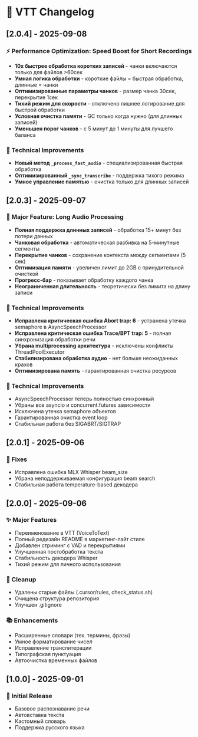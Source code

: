 # 📝 VTT Changelog

## [2.0.4] - 2025-09-08
### ⚡ Performance Optimization: Speed Boost for Short Recordings
- **10x быстрее обработка коротких записей** - чанки включаются только для файлов >60сек
- **Умная логика обработки** - короткие файлы = быстрая обработка, длинные = чанки
- **Оптимизированные параметры чанков** - размер чанка 30сек, перекрытие 1сек
- **Тихий режим для скорости** - отключено лишнее логирование для быстрой обработки
- **Условная очистка памяти** - GC только когда нужно (для длинных записей)
- **Уменьшен порог чанков** - с 5 минут до 1 минуты для лучшего баланса

### 🔧 Technical Improvements
- **Новый метод `_process_fast_audio`** - специализированная быстрая обработка
- **Оптимизированный `_sync_transcribe`** - поддержка тихого режима
- **Умное управление памятью** - очистка только для длинных записей

## [2.0.3] - 2025-09-07
### 🎯 Major Feature: Long Audio Processing
- **Полная поддержка длинных записей** - обработка 15+ минут без потери данных
- **Чанковая обработка** - автоматическая разбивка на 5-минутные сегменты
- **Перекрытие чанков** - сохранение контекста между сегментами (5 сек)
- **Оптимизация памяти** - увеличен лимит до 2GB с принудительной очисткой
- **Прогресс-бар** - показывает обработку каждого чанка
- **Неограниченная длительность** - теоретически без лимита на длину записи

### 🔧 Technical Improvements
- **Исправлена критическая ошибка Abort trap: 6** - устранена утечка semaphore в AsyncSpeechProcessor
- **Исправлена критическая ошибка Trace/BPT trap: 5** - полная синхронизация обработки речи
- **Убрана multiprocessing архитектура** - исключены конфликты ThreadPoolExecutor
- **Стабилизирована обработка аудио** - нет больше неожиданных крахов
- **Оптимизирована память** - гарантированная очистка ресурсов

### 🔧 Technical Improvements
- AsyncSpeechProcessor теперь полностью синхронный
- Убраны все asyncio и concurrent.futures зависимости
- Исключена утечка semaphore объектов
- Гарантированная очистка event loop
- Стабильная работа без SIGABRT/SIGTRAP

## [2.0.1] - 2025-09-06
### 🐛 Fixes
- Исправлена ошибка MLX Whisper beam_size
- Убрана неподдерживаемая конфигурация beam search
- Стабильная работа temperature-based декодера

## [2.0.0] - 2025-09-06
### ✨ Major Features
- Переименование в VTT (VoiceToText)
- Полный редизайн README в маркетинг-лайт стиле
- Добавлен стриминг с VAD и перекрытиями
- Улучшенная постобработка текста
- Стабильность декодера Whisper
- Тихий режим для личного использования

### 🧹 Cleanup
- Удалены старые файлы (.cursor/rules, check_status.sh)
- Очищена структура репозитория
- Улучшен .gitignore

### 📚 Enhancements
- Расширенные словари (тех. термины, фразы)
- Умное форматирование чисел
- Исправление транслитерации
- Типографская пунктуация
- Автоочистка временных файлов

## [1.0.0] - 2025-09-01
### 🎉 Initial Release
- Базовое распознавание речи
- Автовставка текста
- Кастомный словарь
- Поддержка русского языка
